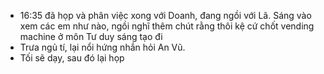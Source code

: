- 16:35 đã họp và phân việc xong với Doanh, đang ngồi với Lã. Sáng vào xem các em như nào, ngồi nghĩ thêm chút rằng thôi kệ cứ chốt vending machine ở môn Tư duy sáng tạo đi
- Trưa ngủ tí, lại nổi hứng nhắn hỏi An Vũ.
- Tối sẽ dạy, sau đó lại họp